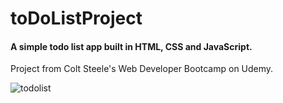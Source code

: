 # toDoListProject

#### A simple todo list app built in HTML, CSS and JavaScript.      

Project from Colt Steele's Web Developer Bootcamp on Udemy.

![todolist](https://user-images.githubusercontent.com/52567746/78709388-3ac11900-791c-11ea-9c73-76b17e172bb5.jpg)
